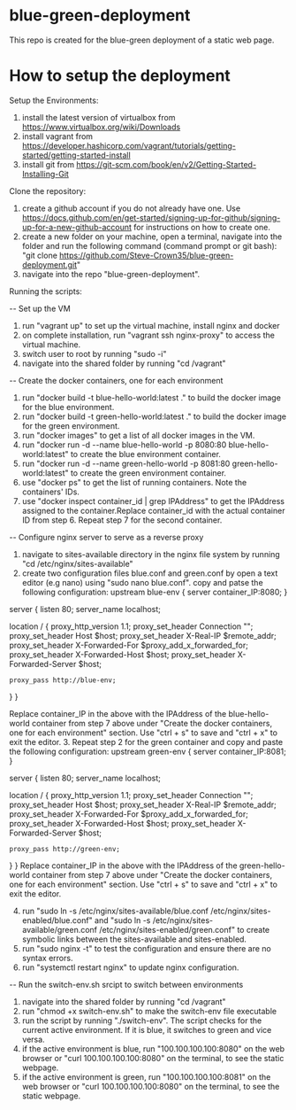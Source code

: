 # blue-green-deployment
This repo is created for the blue-green deployment of a static web page. 
# How to setup the deployment
Setup the Environments:

1. install the latest version of virtualbox from  https://www.virtualbox.org/wiki/Downloads
2. install vagrant from https://developer.hashicorp.com/vagrant/tutorials/getting-started/getting-started-install
3. install git from https://git-scm.com/book/en/v2/Getting-Started-Installing-Git

Clone the repository:

1. create a github account if you do not already have one. Use https://docs.github.com/en/get-started/signing-up-for-github/signing-up-for-a-new-github-account for instructions on how to create one.
2. create a new folder on your machine, open a terminal, navigate into the folder and run the following command (command prompt or git bash): "git clone https://github.com/Steve-Crown35/blue-green-deployment.git"
3. navigate into the repo "blue-green-deployment".

Running the scripts:

-- Set up the VM
1. run "vagrant up" to set up the virtual machine, install nginx and docker
2. on complete installation, run "vagrant ssh nginx-proxy" to access the virtual machine.
3. switch user to root by running "sudo -i"
4. navigate into the shared folder by running "cd /vagrant" 

-- Create the docker containers, one for each environment

1. run "docker build -t blue-hello-world:latest ." to build the docker image for the blue environment.
2. run "docker build -t green-hello-world:latest ." to build the docker image for the green environment.
3. run "docker images" to get a list of all docker images in the VM.
4. run "docker run -d --name blue-hello-world -p 8080:80 blue-hello-world:latest" to create the blue environment container.
5. run "docker run -d --name green-hello-world -p 8081:80 green-hello-world:latest" to create the green environment container.
6. use "docker ps" to get the list of running containers. Note the containers' IDs.
7. use "docker inspect container_id | grep IPAddress" to get the IPAddress assigned to the container.Replace container_id with the actual container ID from step 6. Repeat step 7 for the second container.

-- Configure nginx server to serve as a reverse proxy

1. navigate to sites-available directory in the nginx file system by running "cd /etc/nginx/sites-available"
2. create two configuration files blue.conf and green.conf by open a text editor (e.g nano)
using "sudo nano blue.conf". copy and patse the following configuration:
upstream blue-env {
  server container_IP:8080;
}

server {
  listen 80;
  server_name localhost;

  location / {
    proxy_http_version 1.1;
    proxy_set_header Connection "";
    proxy_set_header Host $host;
    proxy_set_header X-Real-IP $remote_addr;
    proxy_set_header X-Forwarded-For $proxy_add_x_forwarded_for;
    proxy_set_header X-Forwarded-Host $host;
    proxy_set_header X-Forwarded-Server $host;
    
    proxy_pass http://blue-env;
  }
}

Replace container_IP in the above with the IPAddress of the blue-hello-world container from step 7 above under "Create the docker containers, one for each environment" section. Use "ctrl + s" to save and "ctrl + x" to exit the editor.
3. Repeat step 2 for the green container and copy and paste the following configuration: 
upstream green-env {
  server container_IP:8081;
}

server {
  listen 80;
  server_name localhost;

  location / {
    proxy_http_version 1.1;
    proxy_set_header Connection "";
    proxy_set_header Host $host;
    proxy_set_header X-Real-IP $remote_addr;
    proxy_set_header X-Forwarded-For $proxy_add_x_forwarded_for;
    proxy_set_header X-Forwarded-Host $host;
    proxy_set_header X-Forwarded-Server $host;

    proxy_pass http://green-env;
  }
}
Replace container_IP in the above with the IPAddress of the green-hello-world container from step 7 above under "Create the docker containers, one for each environment" section. Use "ctrl + s" to save and "ctrl + x" to exit the editor.

4. run "sudo ln -s /etc/nginx/sites-available/blue.conf /etc/nginx/sites-enabled/blue.conf" and "sudo ln -s /etc/nginx/sites-available/green.conf /etc/nginx/sites-enabled/green.conf" to create symbolic links between the sites-available and sites-enabled.
5. run "sudo nginx -t" to test the configuration and ensure there are no syntax errors.
6. run "systemctl restart nginx" to update nginx configuration.

-- Run the switch-env.sh srcipt to switch between environments

1. navigate into the shared folder by running "cd /vagrant" 
2. run "chmod +x switch-env.sh" to make the switch-env file executable
3. run the script by running "./switch-env". The script checks for the current active environment. If it is blue, it switches to green and vice versa.
7. if the active environment is blue, run "100.100.100.100:8080" on the web browser or "curl 100.100.100.100:8080" on the terminal, to see the static webpage.
8. if the active environment is green, run "100.100.100.100:8081" on the web browser or "curl 100.100.100.100:8080" on the terminal, to see the static webpage.



